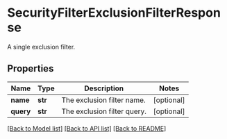 # SecurityFilterExclusionFilterResponse

A single exclusion filter.

## Properties
Name | Type | Description | Notes
------------ | ------------- | ------------- | -------------
**name** | **str** | The exclusion filter name. | [optional] 
**query** | **str** | The exclusion filter query. | [optional] 

[[Back to Model list]](README.md#documentation-for-models) [[Back to API list]](README.md#documentation-for-api-endpoints) [[Back to README]](README.md)


